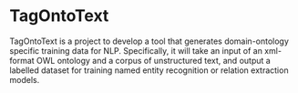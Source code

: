 


# TagOntoText

TagOntoText is a project to develop a tool that generates domain-ontology specific training data for NLP. Specifically, it will take an input of an xml-format OWL ontology and a corpus of unstructured text, and output a labelled dataset for training named entity recognition or relation extraction models.

